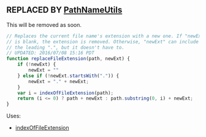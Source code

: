 ## REPLACED BY [PathNameUtils](..%2FPathNameUtils.md)
This will be removed as soon.

```js
// Replaces the current file name's extension with a new one. If "newExt"
// is blank, the extension is removed. Otherwise, "newExt" can include
// the leading ".", but it doesn't have to.
// UPDATED: 2016/07/08 15:16 PDT
function replaceFileExtension(path, newExt) {
	if (!newExt) {
		newExt = ""
	} else if (!newExt.startsWith(".")) {
		newExt = "." + newExt;
	}
	var i = indexOfFileExtension(path);
	return (i <= 0) ? path + newExt : path.substring(0, i) + newExt;
}
```

Uses:
* [indexOfFileExtension](indexOfFileExtension.md)